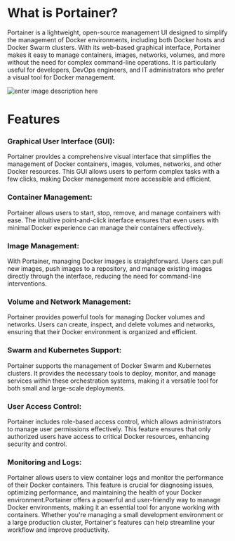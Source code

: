 

# **What is Portainer?**

Portainer is a lightweight, open-source management UI designed to simplify the management of Docker environments, including both Docker hosts and Docker Swarm clusters. With its web-based graphical interface, Portainer makes it easy to manage containers, images, networks, volumes, and more without the need for complex command-line operations. It is particularly useful for developers, DevOps engineers, and IT administrators who prefer a visual tool for Docker management.

![enter image description here](https://tel4vn.edu.vn/uploads/2020/08/Portainer.jpg)

# **Features**

### Graphical User Interface (GUI):

Portainer provides a comprehensive visual interface that simplifies the management of Docker containers, images, volumes, networks, and other Docker resources. This GUI allows users to perform complex tasks with a few clicks, making Docker management more accessible and efficient.

### Container Management:

Portainer allows users to start, stop, remove, and manage containers with ease. The intuitive point-and-click interface ensures that even users with minimal Docker experience can manage their containers effectively.

### Image Management:
With Portainer, managing Docker images is straightforward. Users can pull new images, push images to a repository, and manage existing images directly through the interface, reducing the need for command-line interventions.

### Volume and Network Management:
Portainer provides powerful tools for managing Docker volumes and networks. Users can create, inspect, and delete volumes and networks, ensuring that their Docker environment is organized and efficient.

### Swarm and Kubernetes Support:
Portainer supports the management of Docker Swarm and Kubernetes clusters. It provides the necessary tools to deploy, monitor, and manage services within these orchestration systems, making it a versatile tool for both small and large-scale deployments.

### User Access Control:
Portainer includes role-based access control, which allows administrators to manage user permissions effectively. This feature ensures that only authorized users have access to critical Docker resources, enhancing security and control.

### Monitoring and Logs:
Portainer allows users to view container logs and monitor the performance of their Docker containers. This feature is crucial for diagnosing issues, optimizing performance, and maintaining the health of your Docker environment.Portainer offers a powerful and user-friendly way to manage Docker environments, making it an essential tool for anyone working with containers. Whether you're managing a small development environment or a large production cluster, Portainer's features can help streamline your workflow and improve productivity.





<!--stackedit_data:
eyJoaXN0b3J5IjpbNjU0MjQ5MjQ3LDE3MTcyNTc3MDNdfQ==
-->
